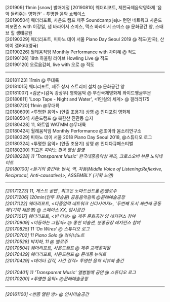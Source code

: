 [201909] 11min [snow] 발매예정
[20190810] 웨더리포트, 제천국제음악영화제 '음악 들려주는 영화관' - 투명한 음악 쇼케이스  
[20190504] 웨더리포트, 사운드 캠프 제주 Soundcamp jeju- 런던 네트워크 사운드 퍼포먼스 with 이강일, 샘 바라이서 스미스, 맥스 바라이서 스미스 @ 문화공간 양, 스태브 힐 생태공원<br>
[20190329] 웨더리포트, 피아노 데이 서울 Piano Day Seoul 2019 @ 적도(한국), 산 메이 갤러리(영국)<br>
[20190226] 월례움직임 Monthly Performance with 차미혜 @ 적도<br>
[20190126] 18th 하울링 라이브 Howling Live @ 적도<br>
[20190120] 오로음감회, live with 오로 @ 적도<br>

---

[20181123] 11min @ 무대륙<br> 
[20181015] 웨더리포트, 제주 상시 스트리머 설치 @ 문화공간 양<br>
[20181007] <김군>(감독 강상우) 영화음악 @ 부산국제영화제 와이드앵글부문<br>
[20180811] 'Loop Tape - Night and Water', <1인실의 세계> @ 갤러리175<br>
[20180720] 11min @무대륙<br> 
[20180609] <투명한 음악> (연출 조용기) 상영 @ 인디포럼 영화제<br> 
[20180504] 사운드캠프 @ 북한산 진관동 습지<br> 
[20180428] 11, 와트엠 WATMM @무대륙<br>
[20180424] 월례움직임 Monthly Performance @조아라 몸소리연구소<br>
[20180329] 피아노 데이 서울 2018 Piano Day Seoul 2018, @스튜디오 로그<br>
[20180324] <투명한 음악> (연출 조용기) 상영 @ 인디다큐페스티벌<br> 
[20180200] 최고은 <I AM WATER> 피아노 편곡 영상 촬영<br> 
[20180228] 11 'Transparent Music' 한국대중음악상 재즈, 크로스오버 부문 노미네이트<br> 
[20180100] <듣기의 중간태: 반사, 역, 자동(Middle Voice of Listening:Reflexive, Reciprocal, Anti-causative)>, ASSEMBLY (기획 노연)<br> 
  
---

[20171223] 11, 게스트 공연 , 최고은 노마드신드롬 @벨로주<br> 
[20171206] 120min(안무 최승윤) 공동음악감독 @문래예술공장<br>
[20171122] 웨더리포트, <다중입력 네트워크 신디사이저>, '두번째 도시 세번째 공동체'(기획 채은영) @ 스페이스 XX, 임시공간<br> 
[20171017] 웨더리포트, <빈 터널> @ 제주 문화공간 양 레지던스 참여<br> 
[20170909] <이동하는 그림자> @ 홍천 미술관, 분홍공장 레지던스 참여<br> 
[20170825] 11 'On Wires' @ 스튜디오 로그<br> 
[20170702] 11 Piano Solo @ 라이너노트<br> 
[20170528] 박지하, 11 @ 벨로주<br> 
[20170504] 웨더리포트, 사운드캠프 @ 제주 교래곶자왈<br>
[20170429] 웨더리포트, 사운드캠프 @ 문래동 뉴마트<br> 
[20170429] <데이터 감각, 시간 감각> 투명한 음악 리뷰북 출간<br>  
[20170401] 11 'Transparent Music' 앨범발매 공연 @ 스튜디오 로그<br> 
[20170200] <투명한 음악> @문래예술공장<br> 

---

[20161100] <반쯤 열린 방> @ 인사미술공간  
